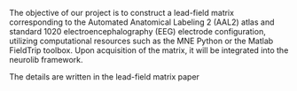 The objective of our project is to construct a lead-field matrix corresponding to the Automated Anatomical Labeling 2 (AAL2) atlas and standard 1020 electroencephalography (EEG) electrode configuration, utilizing computational resources such as the MNE Python or the Matlab FieldTrip toolbox. Upon acquisition of the matrix, it will be integrated into the neurolib framework.

The details are written in the lead-field matrix paper
